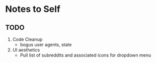 # Notes to Self
## TODO
1. Code Cleanup
    - bogus user agents, state
2. UI aesthetics
    - Pull list of subreddits and associated icons for dropdown menu
